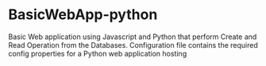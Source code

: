 # BasicWebApp-python
Basic Web application using Javascript and Python that perform Create and Read Operation from the Databases. Configuration file contains the required config properties for a Python web application hosting
